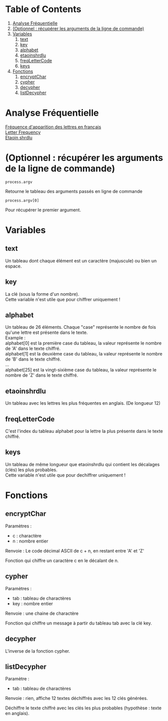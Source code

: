 
# Table of Contents

1.  [Analyse Fréquentielle](#org8dbfc62)
2.  [(Optionnel : récupérer les arguments de la ligne de commande)](#org36d6014)
3.  [Variables](#orgbee1510)
    1.  [text](#orgc885270)
    2.  [key](#org12bd49c)
    3.  [alphabet](#org7ee79b4)
    4.  [etaoinshrdlu](#org0fb105b)
    5.  [freqLetterCode](#org10c29a8)
    6.  [keys](#orgaffaae1)
4.  [Fonctions](#orgc1928f7)
    1.  [encryptChar](#org3b26e4a)
    2.  [cypher](#org261026c)
    3.  [decypher](#org091409a)
    4.  [listDecypher](#orgdd5cd7f)



<a id="org8dbfc62"></a>

# Analyse Fréquentielle

[Fréquence d'apparition des lettres en français](https://fr.wikipedia.org/wiki/Fr%C3%A9quence_d%27apparition_des_lettres_en_fran%C3%A7ais)   
[Letter Frequency](https://en.wikipedia.org/wiki/Letter_frequency)   
[Etaoin shrdlu](https://en.wikipedia.org/wiki/Etaoin_shrdlu)   


<a id="org36d6014"></a>

# (Optionnel : récupérer les arguments de la ligne de commande)

    process.argv

Retourne le tableau des arguments passés en ligne de commande  

    process.argv[0]

Pour récupérer le premier argument.  


<a id="orgbee1510"></a>

# Variables


<a id="orgc885270"></a>

## text

Un tableau dont chaque élément est un caractère (majuscule) ou bien un espace.  


<a id="org12bd49c"></a>

## key

La clé (sous la forme d'un nombre).  
Cette variable n'est utile que pour chiffrer uniquement !  


<a id="org7ee79b4"></a>

## alphabet

Un tableau de 26 éléments. Chaque "case" représente le nombre de fois qu'une lettre est présente dans le texte.  
Example :  
alphabet[0] est la première case du tableau, la valeur représente le nombre de 'A' dans le texte chiffré.  
alphabet[1] est la deuxième case du tableau, la valeur représente le nombre de 'B' dans le texte chiffré.  
…  
alphabet[25] est la vingt-sixième case du tableau, la valeur représente le nombre de 'Z' dans le texte chiffré.  


<a id="org0fb105b"></a>

## etaoinshrdlu

Un tableau avec les lettres les plus fréquentes en anglais. (De longueur 12)  


<a id="org10c29a8"></a>

## freqLetterCode

C'est l'index du tableau alphabet pour la lettre la plus présente dans le texte chiffré.  


<a id="orgaffaae1"></a>

## keys

Un tableau de même longueur que etaoinshrdlu qui contient les décalages (clés) les plus probables.  
Cette variable n'est utile que pour dechiffrer uniquement !  


<a id="orgc1928f7"></a>

# Fonctions


<a id="org3b26e4a"></a>

## encryptChar

Paramètres :  

-   c : charactère
-   n : nombre entier

Renvoie : Le code décimal ASCII de c + n, en restant entre 'A' et 'Z'  

Fonction qui chiffre un caractère c en le décalant de n.  


<a id="org261026c"></a>

## cypher

Paramètres :  

-   tab : tableau de charactères
-   key : nombre entier

Renvoie : une chaine de charactère  

Fonction qui chiffre un message à partir du tableau tab avec la clé key.  


<a id="org091409a"></a>

## decypher

L'inverse de la fonction cypher.  


<a id="orgdd5cd7f"></a>

## listDecypher

Paramètre :  

-   tab : tableau de charactères

Renvoie : rien, affiche 12 textes déchiffrés avec les 12 clés générées.  

Déchiffre le texte chiffré avec les clés les plus probables (hypothèse : texte en anglais).  

